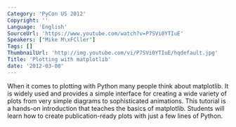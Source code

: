 ```yaml
---
Category: 'PyCon US 2012'
Copyright: ''
Language: 'English'
SourceUrl: 'https://www.youtube.com/watch?v=P7SVi0YTIuE'
Speakers: ["Mike M\xFCller"]
Tags: []
ThumbnailUrl: 'http://img.youtube.com/vi/P7SVi0YTIuE/hqdefault.jpg'
Title: 'Plotting with matplotlib'
date: '2012-03-08'
---
```

When it comes to plotting with Python many people think about matplotlib. It
is widely used and provides a simple interface for creating a wide variety of
plots from very simple diagrams to sophisticated animations. This tutorial is
a hands-on introduction that teaches the basics of matplotlib. Students will
learn how to create publication-ready plots with just a few lines of Python.

